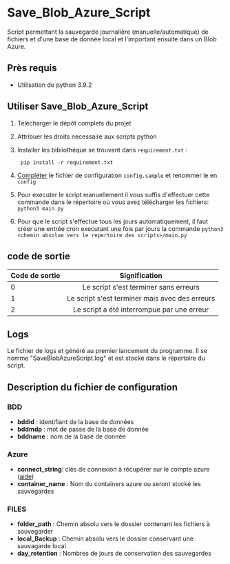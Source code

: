 # Save_Blob_Azure_Script

Script permettant la sauvegarde journalière (manuelle/automatique) de fichiers et d'une base de donnée local et l'important ensuite dans un Blob Azure.

## Près requis

* Utilisation de python 3.9.2

## Utiliser Save_Blob_Azure_Script

1. Télécharger le dépôt complets du projet
2. Attribuer les droits necessaire aux scripts python
3. Installer les bibliothèque se trouvant dans `requirement.txt` : 

        pip install -r requirement.txt

4. [Compléter](#Description_config) le fichier de configuration ```config.sample``` et renommer le en ```config```
5. Pour executer le script manuellement il vous suffis d'effectuer cette commande dans le répertoire où vous avez télécharger les fichiers: ```python3 main.py```
6. Pour que le script s'effectue tous les jours automatiquement, il faut créer une entrée cron executant une fois par jours la commande ```python3 <chemin absolue vers le repertoire des scripts>/main.py``` 


## code de sortie

| Code de sortie |                 Signification                  |
|:---------------|:----------------------------------------------:|
| 0              |     Le script s'est terminer sans erreurs      |
| 1              | Le script s'est terminer mais avec des erreurs |
| 2              |   Le script a été interrompue par une erreur   |

## Logs

Le fichier de logs et généré au premier lancement du programme. Il se nomme "SaveBlobAzureScript.log" et est stocké dans le répertoire du script.


## Description du fichier de configuration<a name="Description_Config"></a>

### BDD
* **bddid** : identifiant de la base de données
* **bddmdp** : mot de passe de la base de donnée
* **bddname** : nom de la base de donnée

### Azure
* **connect_string**: clès de connexion à récupérer sur le compte azure ([aide](https://docs.microsoft.com/fr-fr/azure/storage/blobs/storage-quickstart-blobs-python?tabs=environment-variable-windows#copy-your-credentials-from-the-azure-portal))
* **container_name** : Nom du containers azure ou seront stocké les sauvegardes

### FILES
* **folder_path** : Chemin absolu vers le dossier contenant les fichiers à sauvegarder
* **local_Backup** : Chemin absolu vers le dossier conservant une sauvagarde local
* **day_retention** : Nombres de jours de conservation des sauvegardes

